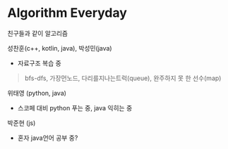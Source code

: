 # Algorithm Everyday
친구들과 같이 알고리즘

성찬훈(c++, kotlin, java), 박성민(java)

- 자료구조 복습 중
> bfs-dfs, 가장먼노드, 다리를지나는트럭(queue), 완주하지 못 한 선수(map)


위태영 (python, java)
- 스코페 대비 python 푸는 중, java 익히는 중


박준현 (js)
- 혼자 java언어 공부 중?
